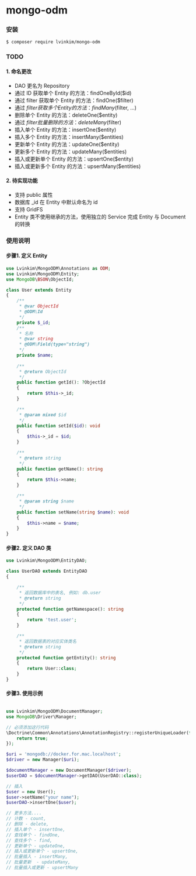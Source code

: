 # mongo-odm 

### 安装
```
$ composer require lvinkim/mongo-odm
```

### TODO

#### 1. 命名更改
* DAO 更名为 Repository
* 通过 ID 获取单个 Entity 的方法：findOneById($id)
* 通过 filter 获取单个 Entity 的方法：findOne($filter)
* 通过 $filter 获取多个 Entity 的方法：findMany($filter, ...)
* 删除单个 Entity 的方法：deleteOne($entity)
* 通过 $filter 批量删除的方法：deleteMany($filter)
* 插入单个 Entity 的方法：insertOne($entity)
* 插入多个 Entity 的方法：insertMany($entities)
* 更新单个 Entity 的方法：updateOne($entity)
* 更新多个 Entity 的方法：updateMany($entities)
* 插入或更新单个 Entity 的方法：upsertOne($entity)
* 插入或更新多个 Entity 的方法：upsertMany($entities)

#### 2. 待实现功能
* 支持 public 属性
* 数据库 _id 在 Entity 中默认命名为 id
* 支持 GridFS 
* Entity 类不使用继承的方法，使用独立的 Service 完成 Entity 与 Document 的转换

### 使用说明

#### 步骤1. 定义 Entity

```php
use Lvinkim\MongoODM\Annotations as ODM;
use Lvinkim\MongoODM\Entity;
use MongoDB\BSON\ObjectId;

class User extends Entity
{
    /**
     * @var ObjectId
     * @ODM\Id
     */
    private $_id;
    /**
     * 名称
     * @var string
     * @ODM\Field(type="string")
     */
    private $name;
    
    /**
     * @return ObjectId
     */
    public function getId(): ?ObjectId
    {
        return $this->_id;
    }

    /**
     * @param mixed $id
     */
    public function setId($id): void
    {
        $this->_id = $id;
    }

    /**
     * @return string
     */
    public function getName(): string
    {
        return $this->name;
    }

    /**
     * @param string $name
     */
    public function setName(string $name): void
    {
        $this->name = $name;
    }
}
```

#### 步骤2. 定义 DAO 类

```php
use Lvinkim\MongoODM\EntityDAO;

class UserDAO extends EntityDAO
{

    /**
     * 返回数据库中的表名, 例如: db.user
     * @return string
     */
    protected function getNamespace(): string
    {
        return 'test.user';
    }

    /**
     * 返回数据表的对应实体类名
     * @return string
     */
    protected function getEntity(): string
    {
        return User::class;
    }
}
```

#### 步骤3. 使用示例

```php

use Lvinkim\MongoODM\DocumentManager;
use MongoDB\Driver\Manager;

// 必须添加这行代码
\Doctrine\Common\Annotations\AnnotationRegistry::registerUniqueLoader(function () {
    return true;
});

$uri = 'mongodb://docker.for.mac.localhost';
$driver = new Manager($uri);

$documentManager = new DocumentManager($driver);
$userDAO = $documentManager->getDAO(UserDAO::class);

// 插入
$user = new User();
$user->setName("your name");
$userDAO->insertOne($user);

// 更多方法.... 
// 计数 - count,
// 删除 - delete,
// 插入单个 - insertOne,
// 查找单个 - findOne,
// 查找多个 - find,
// 更新单个 - updateOne,
// 插入或更新单个 - upsertOne,
// 批量插入 - insertMany,
// 批量更新  - updateMany,
// 批量插入或更新 - upsertMany

```

